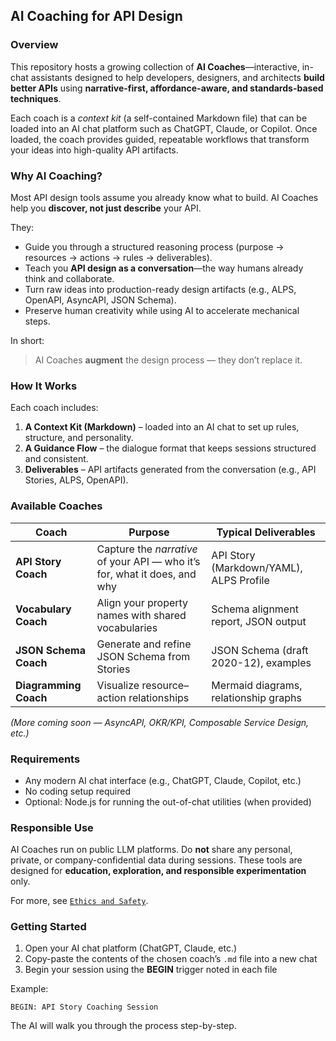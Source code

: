 ## AI Coaching for API Design

### Overview

This repository hosts a growing collection of **AI Coaches**—interactive, in-chat assistants designed to help developers, designers, and architects **build better APIs** using **narrative-first, affordance-aware, and standards-based techniques**.

Each coach is a *context kit* (a self-contained Markdown file) that can be loaded into an AI chat platform such as ChatGPT, Claude, or Copilot. Once loaded, the coach provides guided, repeatable workflows that transform your ideas into high-quality API artifacts.

### Why AI Coaching?

Most API design tools assume you already know what to build.
AI Coaches help you **discover, not just describe** your API.

They:

* Guide you through a structured reasoning process (purpose → resources → actions → rules → deliverables).
* Teach you **API design as a conversation**—the way humans already think and collaborate.
* Turn raw ideas into production-ready design artifacts (e.g., ALPS, OpenAPI, AsyncAPI, JSON Schema).
* Preserve human creativity while using AI to accelerate mechanical steps.

In short:

> AI Coaches **augment** the design process — they don’t replace it.

### How It Works

Each coach includes:

1. **A Context Kit (Markdown)** – loaded into an AI chat to set up rules, structure, and personality.
2. **A Guidance Flow** – the dialogue format that keeps sessions structured and consistent.
3. **Deliverables** – API artifacts generated from the conversation (e.g., API Stories, ALPS, OpenAPI).

### Available Coaches

| Coach                 | Purpose                                                                   | Typical Deliverables                    |
| --------------------- | ------------------------------------------------------------------------- | --------------------------------------- |
| **API Story Coach**   | Capture the *narrative* of your API — who it’s for, what it does, and why | API Story (Markdown/YAML), ALPS Profile |
| **Vocabulary Coach**  | Align your property names with shared vocabularies                        | Schema alignment report, JSON output    |
| **JSON Schema Coach** | Generate and refine JSON Schema from Stories                              | JSON Schema (draft 2020-12), examples   |
| **Diagramming Coach** | Visualize resource–action relationships                                   | Mermaid diagrams, relationship graphs   |

*(More coming soon — AsyncAPI, OKR/KPI, Composable Service Design, etc.)*

### Requirements

* Any modern AI chat interface (e.g., ChatGPT, Claude, Copilot, etc.)
* No coding setup required
* Optional: Node.js for running the out-of-chat utilities (when provided)

### Responsible Use

AI Coaches run on public LLM platforms.
Do **not** share any personal, private, or company-confidential data during sessions.
These tools are designed for **education, exploration, and responsible experimentation** only.

For more, see [`Ethics and Safety`](./ethics-and-safety/).

### Getting Started

1. Open your AI chat platform (ChatGPT, Claude, etc.)
2. Copy-paste the contents of the chosen coach’s `.md` file into a new chat
3. Begin your session using the **BEGIN** trigger noted in each file

Example:

```
BEGIN: API Story Coaching Session
```

The AI will walk you through the process step-by-step.

